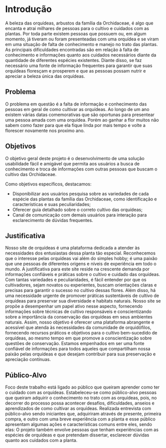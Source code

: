 # Introdução

A beleza das orquídeas, arbustos da família da Orchidaceae, é algo que encanta e atrai milhares de pessoas para o cultivo e cuidados com as plantas. Por toda parte existem pessoas que possuem ou, em algum momento, já tiveram ou foram presenteadas com uma orquídea e se viram em uma situação de falta de conhecimento e manejo no trato das plantas. 
As principais dificuldades encontradas são em relação à falta de conhecimento e informações quanto aos cuidados necessários diante da quantidade de diferentes espécies existentes.
Diante disso, se faz necessário uma fonte de informação frequentes para garantir que suas orquídeas floresçam e prosperem e que as pessoas possam nutrir e apreciar a beleza única das orquídeas.


## Problema
O problema em questão é a falta de informação e conhecimento das pessoas em geral de como cultivar as orquídeas. Ao longo de um ano existem várias datas comemorativas que são oportunas para presentear uma pessoa amada com uma orquídea. Porém ao ganhar a flor muitos não sabem como fazer para que ela fique linda por mais tempo e volte a florescer novamente nos proximo ano.

## Objetivos

O objetivo geral deste projeto é o desenvolvimento de uma solução usabilidade fácil e amigável que permita aos usuários a busca de conhecimento e troca de informações com outras pessoas que buscam o cultivo das Orchidaceae.

Como objetivos específicos, destacamos:
<ul>
<li>Disponibilizar aos usuários pesquisa sobre as variedades de cada espécie das plantas da família das Orchidaceae, como identificação e características e suas peculiaridades;</li>
<li>Oferecer guia detalhado sobre o correto cultivo das orquídeas;</li>
<li>Canal de comunicação com demais usuários para interação para esclarecimento de dúvidas frequentes.</li>
</ul>

## Justificativa

 Nosso site de orquídeas é uma plataforma dedicada a atender às necessidades dos entusiastas dessa planta tão especial. Reconhecemos que o interesse pelas orquídeas vai além do simples hobby; é uma paixão que une pessoas de diferentes origens e níveis de experiência em todo o mundo.
 A justificativa para este site reside na crescente demanda por informações confiáveis e práticas sobre o cultivo e cuidado das orquídeas. Com tantas variedades e peculiaridades, é fácil entender por que os cultivadores, sejam novatos ou experientes, buscam orientações claras e precisas para garantir o sucesso no cultivo dessas flores.
 Além disso, há uma necessidade urgente de promover práticas sustentáveis de cultivo de orquídeas para preservar sua diversidade e habitats naturais. Nosso site se propõe a desempenhar um papel ativo nesse aspecto, fornecendo informações sobre técnicas de cultivo responsáveis e conscientizando sobre a importância da conservação das orquídeas em seus ambientes naturais.
 Assim, nosso objetivo é oferecer uma plataforma abrangente e acessível que atenda às necessidades da comunidade de orquidófilos, fornecendo recursos práticos e objetivos para o cultivo bem-sucedido de orquídeas, ao mesmo tempo em que promove a conscientização sobre questões de conservação. Estamos empenhados em ser uma fonte confiável de informações para todos aqueles que compartilham nossa paixão pelas orquídeas e que desejam contribuir para sua preservação e apreciação contínuas.

## Público-Alvo

 Foco deste trabalho está ligado ao público que queiram aprender como ter o cuidado com as orquídeas.
 Estabeleceu-se como público-alvo pessoas que queiram adquirir o conhecimento no trato com as orquídeas, pois, no decorrer do processo possa acontecer desafios, dificuldades, anseios e aprendizados de como cultivar as orquídeas.
 Realizada entrevista com público-alvo sendo iniciantes que, adquiriram através de presente, primeira compra, e outro com uma breve experiência com a planta e esse público apresentam algumas ações e características comuns entre eles, sendo elas:
 O projeto também envolve pessoas que tenham experiências  com as espécies de orquídeas e que pretendam dissertar, esclarecer dúvidas quanto aos cuidados com a planta.
